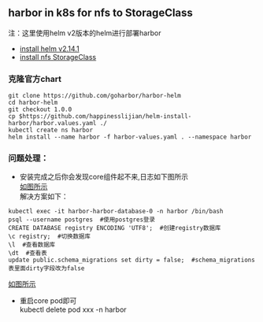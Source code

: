## harbor in k8s for nfs to StorageClass
注：这里使用helm v2版本的helm进行部署harbor 
- [install helm v2.14.1](https://github.com/happinesslijian/k8s-application/tree/master/helm-install-harbor/install%20helm%20v2.14.1)
- [install nfs StorageClass](https://github.com/happinesslijian/k8s-application/tree/master/nfs)
### 克隆官方chart
```
git clone https://github.com/goharbor/harbor-helm
cd harbor-helm
git checkout 1.0.0
cp $https://github.com/happinesslijian/helm-install-harbor/harbor.values.yaml ./
kubectl create ns harbor
helm install --name harbor -f harbor-values.yaml . --namespace harbor
```
### 问题处理：
+ 安装完成之后你会发现core组件起不来,日志如下图所示 \
[如图所示](https://i.loli.net/2019/09/16/RVsJxne7WZzu3dH.png) \
解决方案如下：
```
kubectl exec -it harbor-harbor-database-0 -n harbor /bin/bash
psql --username postgres  #使用postgres登录
CREATE DATABASE registry ENCODING 'UTF8';  #创建registry数据库
\c registry;  #切换数据库
\l  #查看数据库
\dt  #查看表
update public.schema_migrations set dirty = false;  #schema_migrations表里面dirty字段改为false
```
[如图所示](https://i.loli.net/2019/09/16/ExtRy4JbQA2fcqW.png)
- 重启core pod即可 \
kubectl delete pod xxx -n harbor


